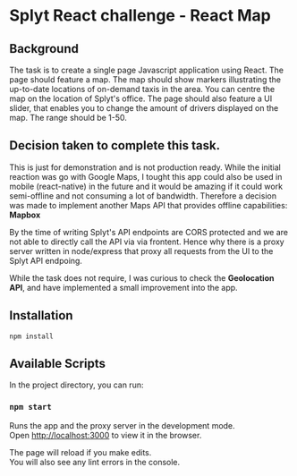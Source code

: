 # Splyt React challenge  - React Map

## Background
The task is to create a single page Javascript application using React. The page should feature a map. The map should show markers illustrating
the up-to-date locations of on-demand taxis in the area. You can centre the map on the location of Splyt's office.
The page should also feature a UI slider, that enables you to change the amount of drivers displayed on the map. The range should be 1-50.

## Decision taken to complete this task.
This is just for demonstration and is not production ready.
While the initial reaction was go with Google Maps, I tought this app could also be used in mobile (react-native) in the future and it would be amazing if it could work semi-offline and not consuming a lot of bandwidth. Therefore a decision was made to implement another Maps API that provides offline capabilities: **Mapbox**

By the time of writing Splyt's API endpoints are CORS protected and we are not able to directly call the API via via frontent. Hence why there is a proxy server
written in node/express that proxy all requests from the UI to the Splyt API endpoing. 

While the task does not require, I was curious to check the **Geolocation API**, and have implemented a small improvement into the app.

## Installation
```
npm install
```

## Available Scripts

In the project directory, you can run:

### `npm start`

Runs the app and the proxy server in the development mode.<br>
Open [http://localhost:3000](http://localhost:3000) to view it in the browser.

The page will reload if you make edits.<br>
You will also see any lint errors in the console.


